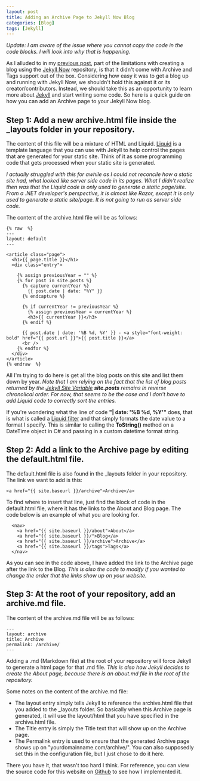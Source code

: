 ```yaml
---
layout: post
title: Adding an Archive Page to Jekyll Now Blog
categories: [Blog]
tags: [Jekyll]
---
```

*Update: I am aware of the issue where you cannot copy the code in the code blocks. I will look into why that is happening.*

As I alluded to in my [previous post](https://dinobansigan.com/Blog-With-JekyllNow-And-GitHub-Pages/), part of the limitations with 
creating a blog using the [Jekyll Now](https://github.com/barryclark/jekyll-now) repository, is that it didn't come with Archive and 
Tags support out of the box. Considering how easy it was to get a blog up and running with Jekyll Now, we shouldn't hold this 
against it or its creator/contributors. Instead, we should take this as an opportunity to learn more about [Jekyll](https://jekyllrb.com/) 
and start writing some code. So here is a quick guide on how you can add an Archive page to your Jekyll Now blog.

## Step 1: Add a new archive.html file inside the _layouts folder in your repository.

The content of this file will be a mixture of HTML and Liquid. [Liquid](https://help.shopify.com/en/themes/liquid) is a template 
language that you can use with Jekyll to help control the pages that are generated for your static site. Think of it as some programming 
code that gets processed when your static site is generated. 

*I actually struggled with this for awhile as I could not reconcile how a static site had, what looked like server side code in its pages. 
What I didn't realize then was that the Liquid code is only used to generate a static page/site. From a .NET developer's perspective, it 
is almost like Razor, except it is only used to generate a static site/page. It is not going to run as server side code.*

The content of the archive.html file will be as follows:
```
{% raw  %}
---
layout: default
---

<article class="page">
  <h1>{{ page.title }}</h1>
  <div class="entry">
    
    {% assign previousYear = "" %}
    {% for post in site.posts %}
      {% capture currentYear %}
        {{ post.date | date: "%Y" }}
      {% endcapture %}
    
      {% if currentYear != previousYear %}
        {% assign previousYear = currentYear %}
        <h3>{{ currentYear }}</h3>
      {% endif %}
    
      {{ post.date | date: '%B %d, %Y' }} - <a style="font-weight: bold" href="{{ post.url }}">{{ post.title }}</a>
      <br />
    {% endfor %}    
  </div>
</article>
{% endraw  %}
```
All I'm trying to do here is get all the blog posts on this site and list them down by year. *Note that I am relying on the fact that 
the list of blog posts returned by the [Jekyll Site Variable](https://jekyllrb.com/docs/variables/#site-variables) **site.posts** 
remains in reverse chronolical order. For now, that seems to be the case and I don't have to add Liquid code to correctly sort the entries.*

If you're wondering what the line of code **"| date: '%B %d, %Y'"** does, that is what is called a [Liquid filter](https://help.shopify.com/en/themes/liquid/filters) 
and that simply formats the date value to a format I specify. This is similar to calling the **ToString()** method on a DateTime object 
in C# and passing in a custom datetime format string.

## Step 2: Add a link to the Archive page by editing the default.html file.

The default.html file is also found in the _layouts folder in your repository. The link we want to add is this:
```
<a href="{{ site.baseurl }}/archive">Archive</a>
```

To find where to insert that line, just find the block of code in the default.html file, where it has the links to the About and Blog 
page. The code below is an example of what you are looking for.
```
  <nav>
	<a href="{{ site.baseurl }}/about">About</a>
	<a href="{{ site.baseurl }}/">Blog</a>
	<a href="{{ site.baseurl }}/archive">Archive</a>
	<a href="{{ site.baseurl }}/tags">Tags</a>
  </nav>
```
As you can see in the code above, I have added the link to the Archive page after the link to the Blog. *This is also the code to modify 
if you wanted to change the order that the links show up on your website.*

## Step 3: At the root of your repository, add an archive.md file.

The content of the archive.md file will be as follows:
```
---
layout: archive
title: Archive
permalink: /archive/
---
```
Adding a .md (Markdown file) at the root of your repository will force Jekyll to generate a html page for that .md file. *This is also 
how Jekyll decides to create the About page, because there is an about.md file in the root of the repository.*

Some notes on the content of the archive.md file:
- The layout entry simply tells Jekyll to reference the archive.html file that you added to the _layouts folder. So basically when this 
Archive page is generated, it will use the layout/html that you have specified in the archive.html file. 
- The Title entry is simply the Title text that will show up on the Archive page.
- The Permalink entry is used to ensure that the generated Archive page shows up on "yourdomainname.com/archive/". You can also supposedly 
set this in the configuration file, but I just chose to do it here.

There you have it, that wasn't too hard I think. For reference, you can view the source code for this website on [Github](https://github.com/DinoBansigan/dinobansigan.github.io) 
to see how I implemented it.
